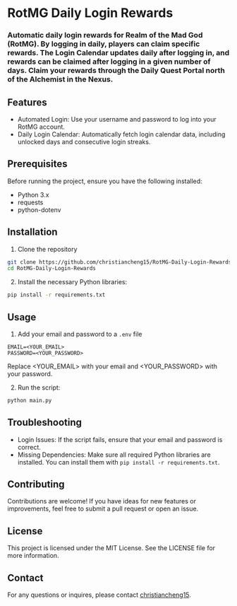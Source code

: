 # RotMG Daily Login Rewards

### Automatic daily login rewards for Realm of the Mad God (RotMG). By logging in daily, players can claim specific rewards. The Login Calendar updates daily after logging in, and rewards can be claimed after logging in a given number of days. Claim your rewards through the Daily Quest Portal north of the Alchemist in the Nexus.

## Features
- Automated Login: Use your username and password to log into your RotMG account.
- Daily Login Calendar: Automatically fetch login calendar data, including unlocked days and consecutive login streaks.

## Prerequisites
Before running the project, ensure you have the following installed:
- Python 3.x
- requests
- python-dotenv

## Installation
1. Clone the repository
```bash
git clone https://github.com/christiancheng15/RotMG-Daily-Login-Rewards
cd RotMG-Daily-Login-Rewards
```

2. Install the necessary Python libraries:
```bash
pip install -r requirements.txt
```

## Usage
1. Add your email and password to a `.env` file
```env
EMAIL=<YOUR_EMAIL>
PASSWORD=<YOUR_PASSWORD>
```
Replace <YOUR_EMAIL> with your email and <YOUR_PASSWORD> with your password.

2. Run the script:
```bash
python main.py
```

## Troubleshooting
- Login Issues: If the script fails, ensure that your email and password is correct.
- Missing Dependencies: Make sure all required Python libraries are installed. You can install them with `pip install -r requirements.txt`.

## Contributing
Contributions are welcome! If you have ideas for new features or improvements, feel free to submit a pull request or open an issue.

## License
This project is licensed under the MIT License. See the LICENSE file for more information.

## Contact
For any questions or inquires, please contact [christiancheng15](https://github.com/christiancheng15/).
